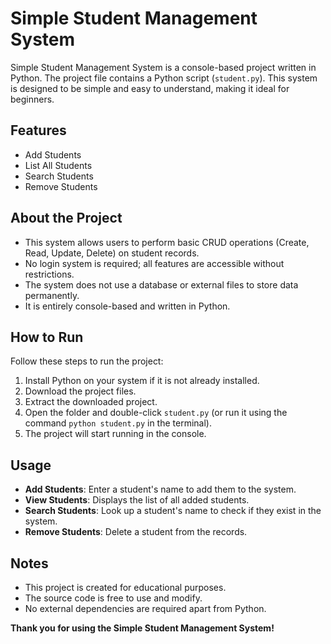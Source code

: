 # Simple Student Management System

Simple Student Management System is a console-based project written in Python. The project file contains a Python script (`student.py`). This system is designed to be simple and easy to understand, making it ideal for beginners.

## Features
- Add Students
- List All Students
- Search Students
- Remove Students

## About the Project
- This system allows users to perform basic CRUD operations (Create, Read, Update, Delete) on student records.
- No login system is required; all features are accessible without restrictions.
- The system does not use a database or external files to store data permanently.
- It is entirely console-based and written in Python.

## How to Run
Follow these steps to run the project:

1. Install Python on your system if it is not already installed.
2. Download the project files.
3. Extract the downloaded project.
4. Open the folder and double-click `student.py` (or run it using the command `python student.py` in the terminal).
5. The project will start running in the console.

## Usage
- **Add Students**: Enter a student's name to add them to the system.
- **View Students**: Displays the list of all added students.
- **Search Students**: Look up a student's name to check if they exist in the system.
- **Remove Students**: Delete a student from the records.

## Notes
- This project is created for educational purposes.
- The source code is free to use and modify.
- No external dependencies are required apart from Python.


**Thank you for using the Simple Student Management System!**
